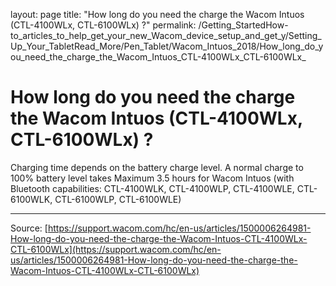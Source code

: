 layout: page
title: "How long do you need the charge the Wacom Intuos (CTL-4100WLx, CTL-6100WLx) ?"
permalink: /Getting_StartedHow-to_articles_to_help_get_your_new_Wacom_device_setup_and_get_y/Setting_Up_Your_TabletRead_More/Pen_Tablet/Wacom_Intuos_2018/How_long_do_you_need_the_charge_the_Wacom_Intuos_CTL-4100WLx_CTL-6100WLx_

# How long do you need the charge the Wacom Intuos (CTL-4100WLx, CTL-6100WLx) ?

Charging time depends on the battery charge level. A normal charge to 100% battery level takes Maximum 3.5 hours for Wacom Intuos (with Bluetooth capabilities: CTL-4100WLK, CTL-4100WLP, CTL-4100WLE, CTL-6100WLK, CTL-6100WLP, CTL-6100WLE)

---
Source: [https://support.wacom.com/hc/en-us/articles/1500006264981-How-long-do-you-need-the-charge-the-Wacom-Intuos-CTL-4100WLx-CTL-6100WLx](https://support.wacom.com/hc/en-us/articles/1500006264981-How-long-do-you-need-the-charge-the-Wacom-Intuos-CTL-4100WLx-CTL-6100WLx)
